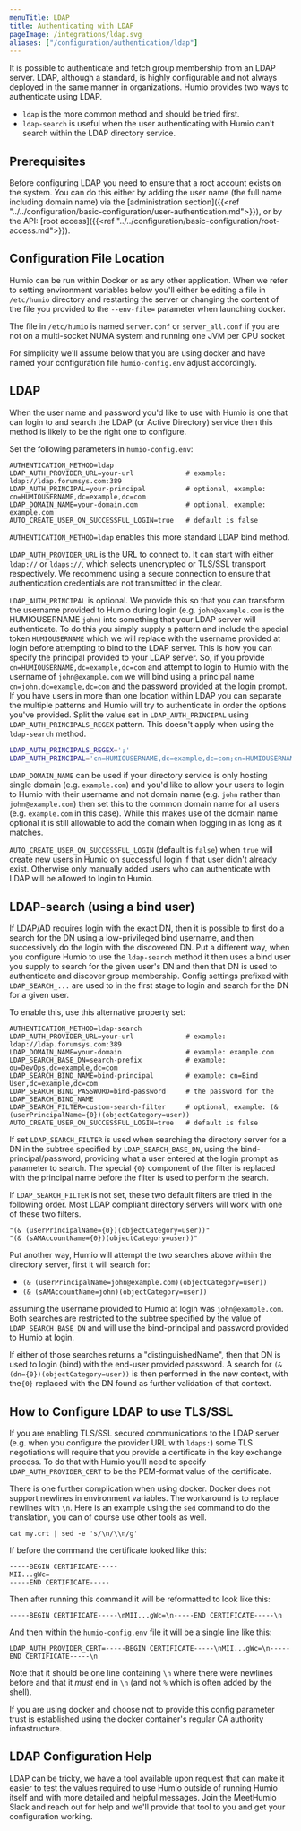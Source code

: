 ```yaml
---
menuTitle: LDAP
title: Authenticating with LDAP
pageImage: /integrations/ldap.svg
aliases: ["/configuration/authentication/ldap"]
---
```


It is possible to authenticate and fetch group membership from an LDAP server.  LDAP, although
a standard, is highly configurable and not always deployed in the same manner in organizations.
Humio provides two ways to authenticate using LDAP.

 * `ldap` is the more common method and should be tried first.
 * `ldap-search` is useful when the user authenticating with Humio can't search within the LDAP directory service. 
 
## Prerequisites

Before configuring LDAP you need to ensure that a root account exists on the system. You can do this either by adding
the user name (the full name including domain name) via the
[administration section]({{<ref "../../configuration/basic-configuration/user-authentication.md">}}), or by the
API: [root access]({{<ref "../../configuration/basic-configuration/root-access.md">}}).

## Configuration File Location

Humio can be run within Docker or as any other application.  When we refer to setting environment variables below you'll
either be editing a file in `/etc/humio` directory and restarting the server or changing the content of the file you
provided to the `--env-file=` parameter when launching docker.

The file in `/etc/humio` is named `server.conf` or `server_all.conf` if you are not on a multi-socket
NUMA system and running one JVM per CPU socket

For simplicity we'll assume below that you are using docker and have named your configuration file `humio-config.env`
adjust accordingly.

## LDAP

When the user name and password you'd like to use with Humio is one that can login to and search the LDAP
(or Active Directory) service then this method is likely to be the right one to configure.

Set the following parameters in `humio-config.env`:

```shell
AUTHENTICATION_METHOD=ldap
LDAP_AUTH_PROVIDER_URL=your-url             # example: ldap://ldap.forumsys.com:389
LDAP_AUTH_PRINCIPAL=your-principal          # optional, example: cn=HUMIOUSERNAME,dc=example,dc=com
LDAP_DOMAIN_NAME=your-domain.com            # optional, example: example.com
AUTO_CREATE_USER_ON_SUCCESSFUL_LOGIN=true   # default is false 
```

`AUTHENTICATION_METHOD=ldap` enables this more standard LDAP bind method.

`LDAP_AUTH_PROVIDER_URL` is the URL to connect to. It can start with either `ldap://` or `ldaps://`, which selects
unencrypted or TLS/SSL transport respectively.  We recommend using a secure connection to ensure that authentication
credentials are not transmitted in the clear.

`LDAP_AUTH_PRINCIPAL` is optional.  We provide this so that you can transform the username provided to Humio during
login (e.g. `john@example.com` is the HUMIOUSERNAME `john`) into something that your LDAP server will authenticate.
To do this you simply supply a pattern and include the special token `HUMIOUSERNAME` which we will replace with the
username provided at login before attempting to bind to the LDAP server.  This is how you can specify the principal
provided to your LDAP server.  So, if you provide `cn=HUMIOUSERNAME,dc=example,dc=com` and attempt to login to Humio
with the username of `john@example.com` we will bind using a principal name `cn=john,dc=example,dc=com` and the
password provided at the login prompt.  If you have users in more than one location within LDAP you can separate the
multiple patterns and Humio will try to authenticate in order the options you've provided.  Split the value set in
`LDAP_AUTH_PRINCIPAL` using `LDAP_AUTH_PRINCIPALS_REGEX` pattern.  This doesn't apply when using the `ldap-search`
method.
```bash
LDAP_AUTH_PRINCIPALS_REGEX=';'
LDAP_AUTH_PRINCIPAL='cn=HUMIOUSERNAME,dc=example,dc=com;cn=HUMIOUSERNAME,dc=foo,dc=com;cn=HUMIOUSERNAME,dc=bar,dc=com'
```

`LDAP_DOMAIN_NAME` can be used if your directory service is only hosting single domain (e.g. `example.com`) and you'd
like to allow your users to login to Humio with their username and not domain name (e.g. `john` rather than
`john@example.com`) then set this to the common domain name for all users (e.g. `example.com` in this case).
While this makes use of the domain name optional it is still allowable to add the domain when logging in as long as
it matches.

`AUTO_CREATE_USER_ON_SUCCESSFUL_LOGIN` (default is `false`) when `true` will create new users in Humio on successful
login if that user didn't already exist.  Otherwise only manually added users who can authenticate with LDAP will be
allowed to login to Humio.

## LDAP-search (using a bind user)

If LDAP/AD requires login with the exact DN, then it is possible to first do a search for the DN using
a low-privileged bind username, and then successively do the login with the discovered DN.  Put a different way,
when you configure Humio to use the `ldap-search` method it then uses a bind user you supply to search for the
given user's DN and then that DN is used to authenticate and discover group membership.  Config settings prefixed
with `LDAP_SEARCH_...` are used to in the first stage to login and search for the DN for a given user.

To enable this, use this alternative property set:

```shell
AUTHENTICATION_METHOD=ldap-search
LDAP_AUTH_PROVIDER_URL=your-url             # example: ldap://ldap.forumsys.com:389
LDAP_DOMAIN_NAME=your-domain                # example: example.com
LDAP_SEARCH_BASE_DN=search-prefix           # example: ou=DevOps,dc=example,dc=com
LDAP_SEARCH_BIND_NAME=bind-principal        # example: cn=Bind User,dc=example,dc=com
LDAP_SEARCH_BIND_PASSWORD=bind-password     # the password for the LDAP_SEARCH_BIND_NAME
LDAP_SEARCH_FILTER=custom-search-filter     # optional, example: (& (userPrincipalName={0})(objectCategory=user))
AUTO_CREATE_USER_ON_SUCCESSFUL_LOGIN=true   # default is false
```

If set `LDAP_SEARCH_FILTER` is used when searching the directory server for a DN in the subtree specified by
`LDAP_SEARCH_BASE_DN`, using the bind-principal/password, providing what a user entered at the login prompt as
parameter to search.  The special `{0}` component of the filter is replaced with the principal name before the filter
is used to perform the search.

If `LDAP_SEARCH_FILTER` is not set, these two default filters are tried in the following order.  Most LDAP compliant
directory servers will work with one of these two filters.
```
"(& (userPrincipalName={0})(objectCategory=user))"
"(& (sAMAccountName={0})(objectCategory=user))"
```

Put another way, Humio will attempt the two searches above within the directory server, first it will
search for:

 * `(& (userPrincipalName=john@example.com)(objectCategory=user))`
 * `(& (sAMAccountName=john)(objectCategory=user))`

assuming the username provided to Humio at login was `john@example.com`.  Both searches are restricted to the subtree
specified by the value of `LDAP_SEARCH_BASE_DN` and will use the bind-principal and password provided to Humio at login.

If either of those searches returns a "distinguishedName", then that DN is used to login (bind) with the end-user
provided password.  A search for `(& (dn={0})(objectCategory=user))` is then performed in the new context, with the`{0}`
replaced with the DN found as further validation of that context.

## How to Configure LDAP to use TLS/SSL

If you are enabling TLS/SSL secured communications to the LDAP server (e.g. when you configure the provider URL
with `ldaps:`) some TLS negotiations will require that you provide a certificate in the key exchange process.  To
do that with Humio you'll need to specify `LDAP_AUTH_PROVIDER_CERT` to be the PEM-format value of the certificate.

There is one further complication when using docker.  Docker does not support newlines in environment variables.  The
workaround is to replace newlines with `\n`.  Here is an example using the `sed` command to do the translation, you
 can of course use other tools as well.

```shell
cat my.crt | sed -e 's/\n/\\n/g'
```

If before the command the certificate looked like this:

```
-----BEGIN CERTIFICATE-----
MII...gWc=
-----END CERTIFICATE-----
```

Then after running this command it will be reformatted to look like this:

```
-----BEGIN CERTIFICATE-----\nMII...gWc=\n-----END CERTIFICATE-----\n
```

And then within the `humio-config.env` file it will be a single line like this:

```properties
LDAP_AUTH_PROVIDER_CERT=-----BEGIN CERTIFICATE-----\nMII...gWc=\n-----END CERTIFICATE-----\n
```
Note that it should be one line containing `\n` where there were newlines before and that it *must* end in `\n`
(and not `%` which is often added by the shell).

If you are using docker and choose not to provide this config parameter trust is established using the docker
container's regular CA authority infrastructure.


## LDAP Configuration Help

LDAP can be tricky, we have a tool available upon request that can make it easier to test the values required to use
Humio outside of running Humio itself and with more detailed and helpful messages.  Join the MeetHumio Slack and reach
out for help and we'll provide that tool to you and get your configuration working.
